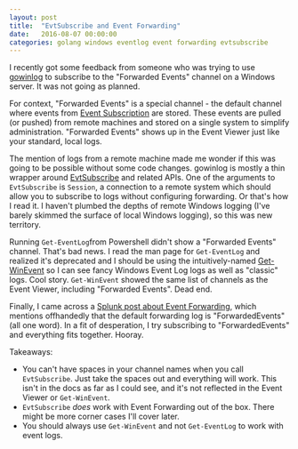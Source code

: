 ```yaml
---
layout: post
title:  "EvtSubscribe and Event Forwarding"
date:   2016-08-07 00:00:00
categories: golang windows eventlog event forwarding evtsubscribe
---
```


I recently got some feedback from someone who was trying to use [gowinlog](https://github.com/scalingdata/gowinlog) to subscribe to the "Forwarded Events" channel on a Windows server. It was not going as planned.

For context, "Forwarded Events" is a special channel - the default channel where events from [Event Subscription](https://technet.microsoft.com/en-us/library/4aa6403f-d4b8-43a4-a70d-ceb7f88c524e) are stored. These events are pulled (or pushed) from remote machines and stored on a single system to simplify administration. "Forwarded Events" shows up in the Event Viewer just like your standard, local logs.

The mention of logs from a remote machine made me wonder if this was going to be possible without some code changes. gowinlog is mostly a thin wrapper around [EvtSubscribe](https://msdn.microsoft.com/en-us/library/windows/desktop/aa385487(v=vs.85).aspx) and related APIs. One of the arguments to `EvtSubscribe` is `Session`, a connection to a remote system which should allow you to subscribe to logs without configuring forwarding. Or that's how I read it. I haven't plumbed the depths of remote Windows logging (I've barely skimmed the surface of local Windows logging), so this was new territory.

Running `Get-EventLog`from Powershell didn't show a "Forwarded Events" channel. That's bad news. I read the man page for `Get-EventLog` and realized it's deprecated and I should be using the intuitively-named [Get-WinEvent](https://technet.microsoft.com/en-us/library/hh849682.aspx) so I can see fancy Windows Event Log logs as well as "classic" logs. Cool story. `Get-WinEvent` showed the same list of channels as the Event Viewer, including "Forwarded Events". Dead end.

Finally, I came across a [Splunk post about Event Forwarding](http://blogs.splunk.com/2014/02/03/forwarding-windows-event-logs-to-another-host/), which mentions offhandedly that the default forwarding log is "ForwardedEvents" (all one word). In a fit of desperation, I try subscribing to "ForwardedEvents" and everything fits together. Hooray.

Takeaways:
- You can't have spaces in your channel names when you call `EvtSubscribe`. Just take the spaces out and everything will work. This isn't in the docs as far as I could see, and it's not reflected in the Event Viewer or `Get-WinEvent`.
- `EvtSubscribe` *does* work with Event Forwarding out of the box. There might be more corner cases I'll cover later.
- You should always use `Get-WinEvent` and not `Get-EventLog` to work with event logs.
